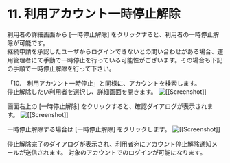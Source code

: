 # 11. 利用アカウント一時停止解除

利用者の詳細画面から [一時停止解除] をクリックすると、利用者の一時停止解除が可能です。  
継続申請を承認したユーザからログインできないとの問い合わせがある場合、運用管理者にて手動で一時停止を行っている可能性がございます。その場合も下記の手順で一時停止解除を行って下さい。  

「10.　利用アカウント一時停止」と同様に、アカウントを検索します。  
停止解除したい利用者を選択し、詳細画面を開きます。
![[[Screenshot]]](img/11_A.png)

画面右上の [一時停止解除] をクリックすると、確認ダイアログが表示されます。
![[[Screenshot]]](img/11_B.png)

一時停止解除する場合は [一時停止解除] をクリックします。
![[[Screenshot]]](img/11_C.png)

停止解除完了のダイアログが表示され、利用者宛にアカウント停止解除通知メールが送信されます。
対象のアカウントでのログインが可能になります。
